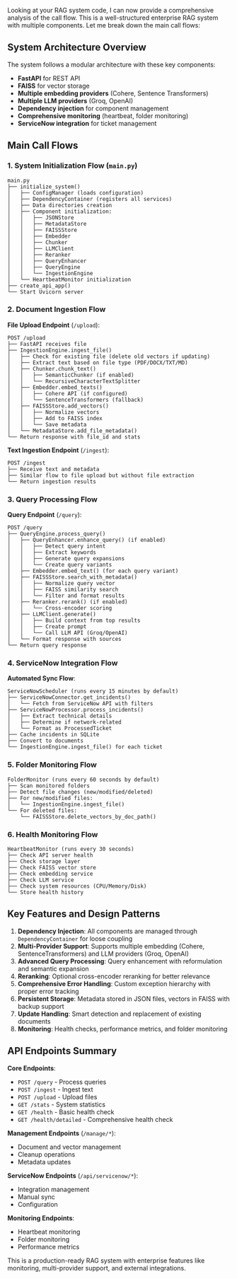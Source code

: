 Looking at your RAG system code, I can now provide a comprehensive analysis of the call flow. This is a well-structured enterprise RAG system with multiple components. Let me break down the main call flows:

## System Architecture Overview

The system follows a modular architecture with these key components:
- **FastAPI** for REST API
- **FAISS** for vector storage
- **Multiple embedding providers** (Cohere, Sentence Transformers)
- **Multiple LLM providers** (Groq, OpenAI)
- **Dependency injection** for component management
- **Comprehensive monitoring** (heartbeat, folder monitoring)
- **ServiceNow integration** for ticket management

## Main Call Flows

### 1. **System Initialization Flow** (`main.py`)
```
main.py
├── initialize_system()
│   ├── ConfigManager (loads configuration)
│   ├── DependencyContainer (registers all services)
│   ├── Data directories creation
│   ├── Component initialization:
│   │   ├── JSONStore
│   │   ├── MetadataStore
│   │   ├── FAISSStore
│   │   ├── Embedder
│   │   ├── Chunker
│   │   ├── LLMClient
│   │   ├── Reranker
│   │   ├── QueryEnhancer
│   │   ├── QueryEngine
│   │   └── IngestionEngine
│   └── HeartbeatMonitor initialization
├── create_api_app()
└── Start Uvicorn server
```

### 2. **Document Ingestion Flow**

**File Upload Endpoint** (`/upload`):
```
POST /upload
├── FastAPI receives file
├── IngestionEngine.ingest_file()
│   ├── Check for existing file (delete old vectors if updating)
│   ├── Extract text based on file type (PDF/DOCX/TXT/MD)
│   ├── Chunker.chunk_text()
│   │   ├── SemanticChunker (if enabled)
│   │   └── RecursiveCharacterTextSplitter
│   ├── Embedder.embed_texts()
│   │   ├── Cohere API (if configured)
│   │   └── SentenceTransformers (fallback)
│   ├── FAISSStore.add_vectors()
│   │   ├── Normalize vectors
│   │   ├── Add to FAISS index
│   │   └── Save metadata
│   └── MetadataStore.add_file_metadata()
└── Return response with file_id and stats
```

**Text Ingestion Endpoint** (`/ingest`):
```
POST /ingest
├── Receive text and metadata
├── Similar flow to file upload but without file extraction
└── Return ingestion results
```

### 3. **Query Processing Flow**

**Query Endpoint** (`/query`):
```
POST /query
├── QueryEngine.process_query()
│   ├── QueryEnhancer.enhance_query() (if enabled)
│   │   ├── Detect query intent
│   │   ├── Extract keywords
│   │   ├── Generate query expansions
│   │   └── Create query variants
│   ├── Embedder.embed_text() (for each query variant)
│   ├── FAISSStore.search_with_metadata()
│   │   ├── Normalize query vector
│   │   ├── FAISS similarity search
│   │   └── Filter and format results
│   ├── Reranker.rerank() (if enabled)
│   │   └── Cross-encoder scoring
│   ├── LLMClient.generate()
│   │   ├── Build context from top results
│   │   ├── Create prompt
│   │   └── Call LLM API (Groq/OpenAI)
│   └── Format response with sources
└── Return query response
```

### 4. **ServiceNow Integration Flow**

**Automated Sync Flow**:
```
ServiceNowScheduler (runs every 15 minutes by default)
├── ServiceNowConnector.get_incidents()
│   └── Fetch from ServiceNow API with filters
├── ServiceNowProcessor.process_incidents()
│   ├── Extract technical details
│   ├── Determine if network-related
│   └── Format as ProcessedTicket
├── Cache incidents in SQLite
├── Convert to documents
└── IngestionEngine.ingest_file() for each ticket
```

### 5. **Folder Monitoring Flow**

```
FolderMonitor (runs every 60 seconds by default)
├── Scan monitored folders
├── Detect file changes (new/modified/deleted)
├── For new/modified files:
│   └── IngestionEngine.ingest_file()
└── For deleted files:
    └── FAISSStore.delete_vectors_by_doc_path()
```

### 6. **Health Monitoring Flow**

```
HeartbeatMonitor (runs every 30 seconds)
├── Check API server health
├── Check storage layer
├── Check FAISS vector store
├── Check embedding service
├── Check LLM service
├── Check system resources (CPU/Memory/Disk)
└── Store health history
```

## Key Features and Design Patterns

1. **Dependency Injection**: All components are managed through `DependencyContainer` for loose coupling
2. **Multi-Provider Support**: Supports multiple embedding (Cohere, SentenceTransformers) and LLM providers (Groq, OpenAI)
3. **Advanced Query Processing**: Query enhancement with reformulation and semantic expansion
4. **Reranking**: Optional cross-encoder reranking for better relevance
5. **Comprehensive Error Handling**: Custom exception hierarchy with proper error tracking
6. **Persistent Storage**: Metadata stored in JSON files, vectors in FAISS with backup support
7. **Update Handling**: Smart detection and replacement of existing documents
8. **Monitoring**: Health checks, performance metrics, and folder monitoring

## API Endpoints Summary

**Core Endpoints**:
- `POST /query` - Process queries
- `POST /ingest` - Ingest text
- `POST /upload` - Upload files
- `GET /stats` - System statistics
- `GET /health` - Basic health check
- `GET /health/detailed` - Comprehensive health check

**Management Endpoints** (`/manage/*`):
- Document and vector management
- Cleanup operations
- Metadata updates

**ServiceNow Endpoints** (`/api/servicenow/*`):
- Integration management
- Manual sync
- Configuration

**Monitoring Endpoints**:
- Heartbeat monitoring
- Folder monitoring
- Performance metrics

This is a production-ready RAG system with enterprise features like monitoring, multi-provider support, and external integrations.